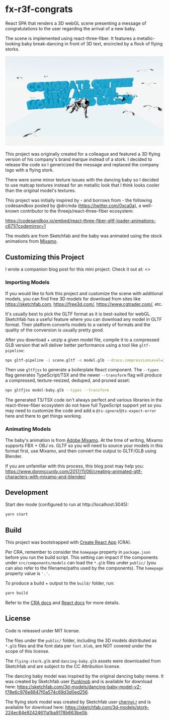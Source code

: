 # fx-r3f-congrats

React SPA that renders a 3D webGL scene presenting a message of congratulations to the user regarding the arrival of a new baby.

The scene is implemented using react-three-fiber. It features a metallic-looking baby break-dancing in front of 3D text, encircled by a flock of flying storks.

![Project Preview Screenshot](preview.png)

This project was originally created for a colleague and featured a 3D flying version of his company's brand marque instead of a stork. I decided to release the code so I genericized the message and replaced the company logo with a flying stork.

There were some minor texture issues with the dancing baby so I decided to use matcap textures instead for an metallic look that I think looks cooler than the original model's textures.

This project was initially inspired by - and borrows from - the following codesandbox posted by @drcmda (<https://twitter.com/0xca0a>), a well-known contributor to the threejs/react-three-fiber ecosystem:

<https://codesandbox.io/embed/react-three-fiber-gltf-loader-animations-c671i?codemirror=1>

The models are from Sketchfab and the baby was animated using the stock animations from [Mixamo](https://mixamo.com).

## Customizing this Project

I wrote a companion blog post for this mini project. Check it out at: <>

### Importing Models

If you would like to fork this project and customize the scene with additional models, you can find free 3D models for download from sites like <https://sketchfab.com>, <https://free3d.com/>, <https://www.cgtrader.com/>, etc.

It's usually best to pick the GLTF format as it is best-suited for webGL. Sketchfab has a useful feature where you can download any model in GLTF format. Their platform converts models to a variety of formats and the quality of the conversion is usually pretty good.

After you download + unzip a given model file, compile it to a compressed GLB version that will deliver better performance using a tool like `gltf-pipeline`:

```sh
npx gltf-pipeline -i scene.gltf -o model.glb --draco.compressionLevel=10
```

Then use `gltfjsx` to generate a boilerplate React component. The `--types` flag generates TypeScript/TSX and the newer `--transform` flag will produce a compressed, texture-resized, deduped, and pruned asset: 

```sh
npx gltfjsx model-baby.glb --types --transform
```

The generated TS/TSX code isn't always perfect and various libraries in the react-three-fiber ecosystem do not have full TypeScript support yet so you may need to customize the code and add a `@ts-ignore`/`@ts-expect-error` here and there to get things working.

### Animating Models

The baby's animation is from [Adobe Mixamo](https://mixamo.com). At the time of writing, Mixamo supports FBX + OBJ vs. GLTF so you will need to source your models in this format first, use Mixamo, and then convert the output to GLTF/GLB using Blender.

If you are unfamiliar with this process, this blog post may help you: <https://www.donmccurdy.com/2017/11/06/creating-animated-gltf-characters-with-mixamo-and-blender/>

## Development

Start dev mode (configured to run at http://localhost:3045):

```sh
yarn start
```

## Build

This project was bootstrapped with [Create React App](https://github.com/facebook/create-react-app) (CRA).

Per CRA, remember to consider the `homepage` property in `package.json` before you run the build script. This setting can impact if the components under `src/components/models` can load the `*.glb` files under `public/` (you can also refer to the filename/paths used by the components). The `homepage` property value is `'.'`.

To produce a build + output to the `build/` folder, run:

```sh
yarn build
```

Refer to the [CRA docs](https://facebook.github.io/create-react-app/docs/getting-started) and [React docs](https://reactjs.org/) for more details.

## License

Code is released under MIT license.

The files under the `public/` folder, including the 3D models distributed as `*.glb` files and the font data per `font.blob`, are NOT covered under the scope of this license.

The `flying-stork.glb` and `dancing-baby.glb` assets were downloaded from Sketchfab and are subject to the CC Attribution license.

The dancing baby model was inspired by the original dancing baby meme. It was created by Sketchfab user [Punkinob](https://sketchfab.com/Punkinob) and is available for download here: <https://sketchfab.com/3d-models/dancing-baby-model-v2-f78e6c976e8847f0a574c69d3d0ed256>.

The flying stork model was created by Sketchfab user [chernyi.r](https://sketchfab.com/chernyi.r) and is available for download here: <https://sketchfab.com/3d-models/stork-224ec84e92424611a1ba9178b663be0b>.

